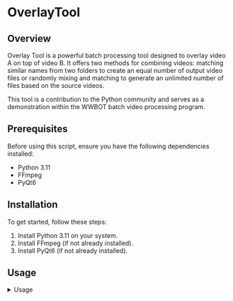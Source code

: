 # OverlayTool

## Overview

Overlay Tool is a powerful batch processing tool designed to overlay video A on top of video B. It offers two methods for combining videos: matching similar names from two folders to create an equal number of output video files or randomly mixing and matching to generate an unlimited number of files based on the source videos.

This tool is a contribution to the Python community and serves as a demonstration within the WWBOT batch video processing program.

## Prerequisites

Before using this script, ensure you have the following dependencies installed:

- Python 3.11
- FFmpeg
- PyQt6

## Installation

To get started, follow these steps:

1. Install Python 3.11 on your system.
2. Install FFmpeg (if not already installed).
3. Install PyQt6 (if not already installed).

## Usage

<details>
  <summary>Usage</summary>
  
  ```bash
  # Run OverlayTool with the following command:
  python overlaytool.py
  <button onclick="copyToClipboard('# Run OverlayTool with the following command:\npython overlaytool.py --options')">Copy</button>
</details>

## Contributions

We welcome contributions to this project. Please follow our [contribution guidelines](CONTRIBUTING.md) to contribute effectively.

## License

This project is licensed under the [MIT License](LICENSE.md).

---

This revised version provides a more structured and professional presentation for a GitHub readme, making it easier for users to understand and use your OverlayTool.
